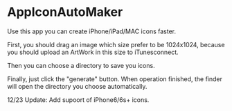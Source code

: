 # AppIconAutoMaker
Use this app you can create iPhone/iPad/MAC icons faster.

First, you should drag an image which size prefer to be 1024x1024, because you should upload an ArtWork in this size to iTunesconnect.

Then you can choose a directory to save you icons.

Finally, just click the "generate" button. When operation finished, the finder will open the directory you choose automatically.

12/23 Update:
Add supoort of iPhone6/6s+ icons.
